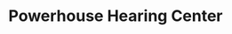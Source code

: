 ---
title: "Powerhouse Hearing Center"
url: /west-lebanon/powerhouse-hearing-center/
shop: Hörgeräte
---